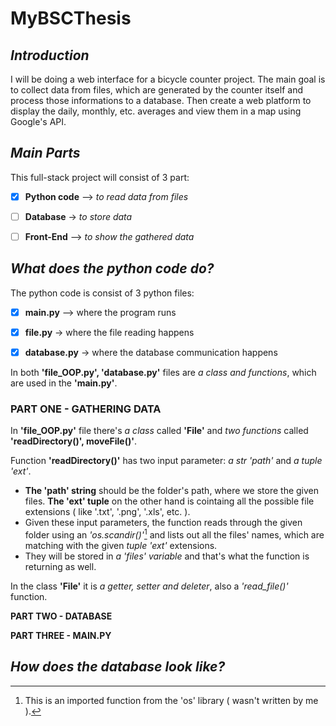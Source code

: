 # MyBSCThesis

## *Introduction*
I will be doing a web interface for a bicycle counter project. The main goal is to collect data from files, which are generated by the counter itself and process those informations to a database. Then create a web platform to display the daily, monthly, etc. averages and view them in a map using Google's API.


## *Main Parts*
This full-stack project will consist of 3 part:
- [x] **Python code** —> *to read data from files*
- [ ] **Database** -> *to store data*
- [ ] **Front-End** —> *to show the gathered data*


## *What does the python code do?*
The python code is consist of 3 python files:
- [x] **main.py** —> where the program runs
- [x] **file.py** -> where the file reading happens
- [x] **database.py** -> where the database communication happens


In both **'file_OOP.py', 'database.py'** files are *a class and functions*, which are used in the **'main.py'**.

### **PART ONE - GATHERING DATA**

In **'file_OOP.py'** file there's *a class* called **'File'** and *two functions* called **'readDirectory()', moveFile()'**.

Function **'readDirectory()'** has two input parameter: *a str 'path'* and *a tuple 'ext'*.
- **The 'path' string** should be the folder's path, where we store the given files. **The 'ext' tuple** on the other hand is cointaing all the possible file extensions ( like '.txt', '.png', '.xls', etc. ).
- Given these input parameters, the function reads through the given folder using an *'os.scandir()'*[^1] and lists out all the files' names, which are matching with the given *tuple 'ext'* extensions.
- They will be stored in *a 'files' variable* and that's what the function is returning as well. 


In the class **'File'** it is *a getter, setter and deleter*, also a *'read_file()'* function.

**PART TWO - DATABASE**


**PART THREE - MAIN.PY**

## *How does the database look like?*


[^1]: This is an imported function from the 'os' library ( wasn't written by me ).
